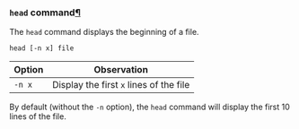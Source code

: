 ### `head` command[¶](https://docs.rockylinux.org/zh/books/admin_guide/03-commands/#head-command)

The `head` command displays the beginning of a file.

```
head [-n x] file
```

| Option | Observation                             |
| ------ | --------------------------------------- |
| `-n x` | Display the first `x` lines of the file |

By default (without the `-n` option), the `head` command will display the first 10 lines of the file.